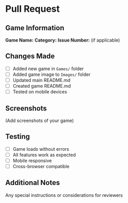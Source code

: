 # Pull Request

## Game Information
**Game Name:** 
**Category:** 
**Issue Number:** (if applicable)

## Changes Made
- [ ] Added new game in `Games/` folder
- [ ] Added game image to `Images/` folder  
- [ ] Updated main README.md
- [ ] Created game README.md
- [ ] Tested on mobile devices

## Screenshots
(Add screenshots of your game)

## Testing
- [ ] Game loads without errors
- [ ] All features work as expected
- [ ] Mobile responsive
- [ ] Cross-browser compatible

## Additional Notes
Any special instructions or considerations for reviewers